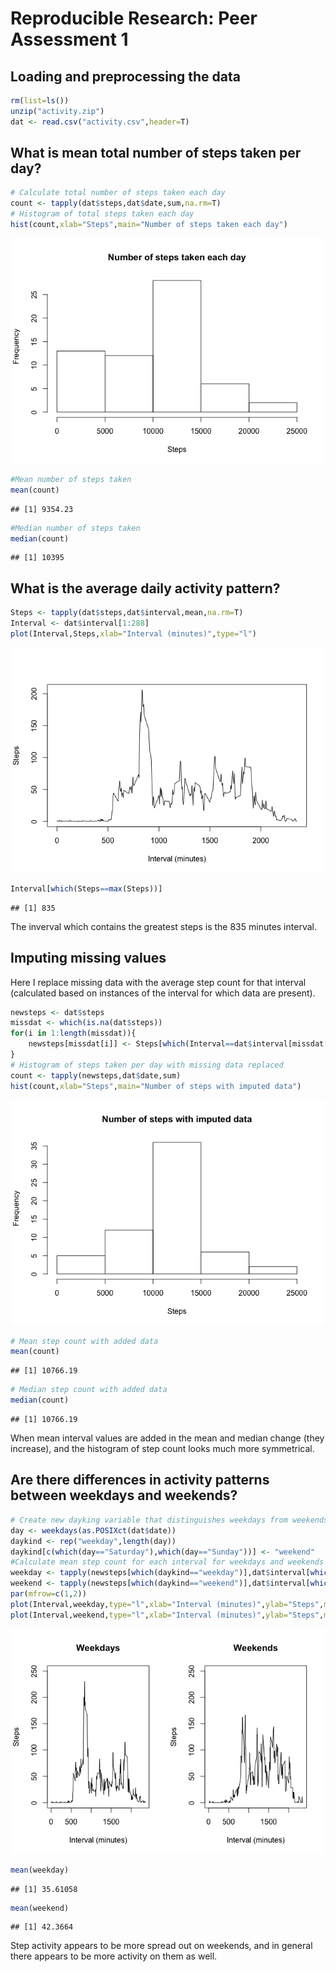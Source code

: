 # Reproducible Research: Peer Assessment 1


## Loading and preprocessing the data


```r
rm(list=ls())
unzip("activity.zip")
dat <- read.csv("activity.csv",header=T)
```

## What is mean total number of steps taken per day?


```r
# Calculate total number of steps taken each day
count <- tapply(dat$steps,dat$date,sum,na.rm=T)
# Histogram of total steps taken each day
hist(count,xlab="Steps",main="Number of steps taken each day")
```

![](PA1_template_files/figure-html/unnamed-chunk-2-1.png) 

```r
#Mean number of steps taken
mean(count)
```

```
## [1] 9354.23
```

```r
#Median number of steps taken
median(count)
```

```
## [1] 10395
```

## What is the average daily activity pattern?


```r
Steps <- tapply(dat$steps,dat$interval,mean,na.rm=T)
Interval <- dat$interval[1:288]
plot(Interval,Steps,xlab="Interval (minutes)",type="l")
```

![](PA1_template_files/figure-html/unnamed-chunk-3-1.png) 

```r
Interval[which(Steps==max(Steps))]
```

```
## [1] 835
```
The inverval which contains the greatest steps is the 835 minutes interval. 


## Imputing missing values

Here I replace missing data with the average step count for that interval (calculated based on instances of the interval for which data are present).

```r
newsteps <- dat$steps
missdat <- which(is.na(dat$steps))
for(i in 1:length(missdat)){
	newsteps[missdat[i]] <- Steps[which(Interval==dat$interval[missdat[i]])]
}
# Histogram of steps taken per day with missing data replaced
count <- tapply(newsteps,dat$date,sum)
hist(count,xlab="Steps",main="Number of steps with imputed data")
```

![](PA1_template_files/figure-html/unnamed-chunk-4-1.png) 

```r
# Mean step count with added data
mean(count)
```

```
## [1] 10766.19
```

```r
# Median step count with added data
median(count)
```

```
## [1] 10766.19
```
When mean interval values are added in the mean and median change (they increase), and the histogram of step count looks much more symmetrical.

## Are there differences in activity patterns between weekdays and weekends?


```r
# Create new dayking variable that distinguishes weekdays from weekends
day <- weekdays(as.POSIXct(dat$date))
daykind <- rep("weekday",length(day))
daykind[c(which(day=="Saturday"),which(day=="Sunday"))] <- "weekend"
#Calculate mean step count for each interval for weekdays and weekends
weekday <- tapply(newsteps[which(daykind=="weekday")],dat$interval[which(daykind=="weekday")],mean)
weekend <- tapply(newsteps[which(daykind=="weekend")],dat$interval[which(daykind=="weekend")],mean)
par(mfrow=c(1,2))
plot(Interval,weekday,type="l",xlab="Interval (minutes)",ylab="Steps",main="Weekdays",ylim=c(0,250))
plot(Interval,weekend,type="l",xlab="Interval (minutes)",ylab="Steps",main="Weekends",ylim=c(0,250))
```

![](PA1_template_files/figure-html/unnamed-chunk-5-1.png) 

```r
mean(weekday)
```

```
## [1] 35.61058
```

```r
mean(weekend)
```

```
## [1] 42.3664
```
Step activity appears to be more spread out on weekends, and in general there appears to be more activity on them as well.
